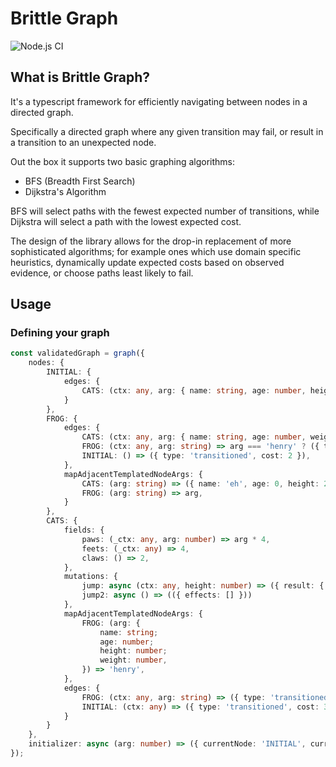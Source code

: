 # Brittle Graph
![Node.js CI](https://github.com/Stitch-Money/brittle-graph/workflows/Node.js%20CI/badge.svg?branch=master)

## What is Brittle Graph?

It's a typescript framework for efficiently navigating between nodes in a directed graph. 

Specifically a directed graph where any given transition may fail, or result in a
transition to an unexpected node. 

Out the box it supports two basic graphing algorithms:
 - BFS (Breadth First Search)
 - Dijkstra's Algorithm

BFS will select paths with the fewest expected number of transitions,
while Dijkstra will select a path with the lowest expected cost.

The design of the library allows for the drop-in replacement of more 
sophisticated algorithms; for example ones which use domain specific heuristics, 
dynamically update expected costs based on observed evidence, or choose paths 
least likely to fail.

## Usage
### Defining your graph

```typescript
const validatedGraph = graph({
    nodes: {
        INITIAL: {
            edges: {
                CATS: (ctx: any, arg: { name: string, age: number, height: number }) => ({ type: 'transitioned', cost: 2 })
            }
        },
        FROG: {
            edges: {
                CATS: (ctx: any, arg: { name: string, age: number, weight: number }) => ({ type: 'transitioned', cost: 2 }),
                FROG: (ctx: any, arg: string) => arg === 'henry' ? ({ type: 'transitioned', cost: 30 }) : ({ type: 'transitioned', cost: 1 }),
                INITIAL: () => ({ type: 'transitioned', cost: 2 }),
            },
            mapAdjacentTemplatedNodeArgs: {
                CATS: (arg: string) => ({ name: 'eh', age: 0, height: 23, weight: 24 }),
                FROG: (arg: string) => arg,
            }
        },
        CATS: {
            fields: {
                paws: (_ctx: any, arg: number) => arg * 4,
                feets: (_ctx: any) => 4,
                claws: () => 2,
            },
            mutations: {
                jump: async (ctx: any, height: number) => ({ result: { value: 'six' }, effects: [{ type: 'transitioned', to: 'FROG' }] }),
                jump2: async () => (({ effects: [] }))
            },
            mapAdjacentTemplatedNodeArgs: {
                FROG: (arg: {
                    name: string;
                    age: number;
                    height: number;
                    weight: number,
                }) => 'henry',
            },
            edges: {
                FROG: (ctx: any, arg: string) => ({ type: 'transitioned', cost: 4 }),
                INITIAL: (ctx: any) => ({ type: 'transitioned', cost: 3 })
            }
        }
    },
    initializer: async (arg: number) => ({ currentNode: 'INITIAL', currentState: { count: 0 } }),
});
```
